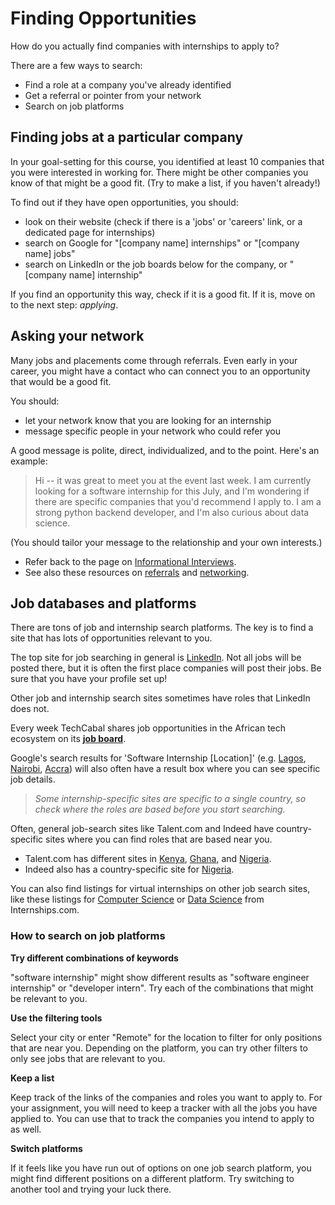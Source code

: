 # Finding Opportunities

How do you actually find companies with internships to apply to?

There are a few ways to search:

- Find a role at a company you've already identified
- Get a referral or pointer from your network
- Search on job platforms

## Finding jobs at a particular company

In your goal-setting for this course, you identified at least 10 companies that you were interested in working for. There might be other companies you know of that might be a good fit. (Try to make a list, if you haven't already!)

To find out if they have open opportunities, you should:

- look on their website (check if there is a 'jobs' or 'careers' link, or a dedicated page for internships)
- search on Google for "[company name] internships" or "[company name] jobs"
- search on LinkedIn or the job boards below for the company, or "[company name] internship"

If you find an opportunity this way, check if it is a good fit. If it is, move on to the next step: _applying_.

## Asking your network

Many jobs and placements come through referrals. Even early in your career, you might have a contact who can connect you to an opportunity that would be a good fit.

You should:
- let your network know that you are looking for an internship
- message specific people in your network who could refer you

A good message is polite, direct, individualized, and to the point. Here's an example:

> Hi -- it was great to meet you at the event last week. I am currently looking for a software internship for this July, and I'm wondering if there are specific companies that you'd recommend I apply to. I am a strong python backend developer, and I'm also curious about data science.

(You should tailor your message to the relationship and your own interests.)

- Refer back to the page on [Informational Interviews](/lessons/interviews/informational-interviews.md). 
- See also these resources on [referrals](https://www.indeed.com/career-advice/finding-a-job/request-for-referral) and [networking](https://joinhandshake.com/blog/students/networking-online-the-dos-and-donts/).

## Job databases and platforms

There are tons of job and internship search platforms. The key is to find a site that has lots of opportunities relevant to you.

The top site for job searching in general is [LinkedIn](https://linkedin.com/jobs). Not all jobs will be posted there, but it is often the first place companies will post their jobs. Be sure that you have your profile set up!

Other job and internship search sites sometimes have roles that LinkedIn does not. 

Every week TechCabal shares job opportunities in the African tech ecosystem on its [**job board**](https://techcabal.com/jobs/).

Google's search results for 'Software Internship [Location]' (e.g. [Lagos](https://www.google.com/search?q=software+engineer+internship+lagos&ei=2eJNZK_WM82B0PEP_M-aiAs&uact=5&oq=software+engineer+internship+nigeria&gs_lcp=Cgxnd3Mtd2l6LXNlcnAQAzIICCEQoAEQwwQyCAghEKABEMMEMggIIRCgARDDBDoKCAAQRxDWBBCwAzoHCAAQigUQQzoNCC4QigUQsQMQ1AIQQzoICAAQigUQkQI6DQgAEIoFELEDEIMBEEM6CggAEIoFELEDEEM6BggAEAcQHjoOCAAQigUQsQMQgwEQkQI6CggAEA0QgAQQsQM6DQgAEA0QgAQQsQMQsQM6BwgAEA0QgAQ6CAgAEAUQBxAeOggIABAIEAcQHjoICAAQBRAeEA06CAgAEAgQHhANOgoIIRCgARDDBBAKSgQIQRgAUK0DWO0tYOYvaAFwAXgBgAF6iAH9FJIBBDI2LjSYAQCgAQHIAQjAAQE&sclient=gws-wiz-serp&ibp=htl;jobs&sa=X&ved=2ahUKEwi334TI19D-AhXBFzQIHej7CWQQudcGKAF6BAgMECo#fpstate=tldetail&htivrt=jobs&htidocid=lrU9oZasVSwAAAAAAAAAAA%3D%3D), [Nairobi](https://www.google.com/search?q=software+engineer+internship+nairobi&ei=2eJNZK_WM82B0PEP_M-aiAs&uact=5&oq=software+engineer+internship+nigeria&gs_lcp=Cgxnd3Mtd2l6LXNlcnAQAzIICCEQoAEQwwQyCAghEKABEMMEMggIIRCgARDDBDoKCAAQRxDWBBCwAzoHCAAQigUQQzoNCC4QigUQsQMQ1AIQQzoICAAQigUQkQI6DQgAEIoFELEDEIMBEEM6CggAEIoFELEDEEM6BggAEAcQHjoOCAAQigUQsQMQgwEQkQI6CggAEA0QgAQQsQM6DQgAEA0QgAQQsQMQsQM6BwgAEA0QgAQ6CAgAEAUQBxAeOggIABAIEAcQHjoICAAQBRAeEA06CAgAEAgQHhANOgoIIRCgARDDBBAKSgQIQRgAUK0DWO0tYOYvaAFwAXgBgAF6iAH9FJIBBDI2LjSYAQCgAQHIAQjAAQE&sclient=gws-wiz-serp&ibp=htl;jobs&sa=X&ved=2ahUKEwi334TI19D-AhXBFzQIHej7CWQQudcGKAF6BAgMECo#fpstate=tldetail&htivrt=jobs&htidocid=1RJf_hBBq0QAAAAAAAAAAA%3D%3D), [Accra](https://www.google.com/search?q=software+engineer+internship+accra&ei=2eJNZK_WM82B0PEP_M-aiAs&uact=5&oq=software+engineer+internship+nigeria&gs_lcp=Cgxnd3Mtd2l6LXNlcnAQAzIICCEQoAEQwwQyCAghEKABEMMEMggIIRCgARDDBDoKCAAQRxDWBBCwAzoHCAAQigUQQzoNCC4QigUQsQMQ1AIQQzoICAAQigUQkQI6DQgAEIoFELEDEIMBEEM6CggAEIoFELEDEEM6BggAEAcQHjoOCAAQigUQsQMQgwEQkQI6CggAEA0QgAQQsQM6DQgAEA0QgAQQsQMQsQM6BwgAEA0QgAQ6CAgAEAUQBxAeOggIABAIEAcQHjoICAAQBRAeEA06CAgAEAgQHhANOgoIIRCgARDDBBAKSgQIQRgAUK0DWO0tYOYvaAFwAXgBgAF6iAH9FJIBBDI2LjSYAQCgAQHIAQjAAQE&sclient=gws-wiz-serp&ibp=htl;jobs&sa=X&ved=2ahUKEwi334TI19D-AhXBFzQIHej7CWQQudcGKAF6BAgMECo#fpstate=tldetail&htivrt=jobs&htidocid=W9hDwbNYoCkAAAAAAAAAAA%3D%3D)) will also often have a result box where you can see specific job details.

> _Some internship-specific sites are specific to a single country, so check where the roles are based before you start searching._

Often, general job-search sites like Talent.com and Indeed have country-specific sites where you can find roles that are based near you.

- Talent.com has different sites in [Kenya](https://ke.talent.com/jobs), [Ghana](https://gh.talent.com/jobs), and [Nigeria](https://ng.talent.com/jobs).
- Indeed also has a country-specific site for [Nigeria](https://ng.indeed.com/jobs). 

You can also find listings for virtual internships on other job search sites, like these listings for [Computer Science](https://www.internships.com/computer-science/virtual) or [Data Science](https://www.internships.com/data-science/virtual) from Internships.com.

### How to search on job platforms

**Try different combinations of keywords**

"software internship" might show different results as "software engineer internship" or "developer intern". Try each of the combinations that might be relevant to you.

**Use the filtering tools**

Select your city or enter "Remote" for the location to filter for only positions that are near you. Depending on the platform, you can try other filters to only see jobs that are relevant to you.

**Keep a list**

Keep track of the links of the companies and roles you want to apply to. For your assignment, you will need to keep a tracker with all the jobs you have applied to. You can use that to track the companies you intend to apply to as well.

**Switch platforms**

If it feels like you have run out of options on one job search platform, you might find different positions on a different platform. Try switching to another tool and trying your luck there.
